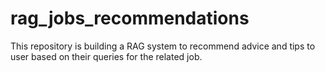 # rag_jobs_recommendations
This repository is building a RAG system to recommend advice and tips to user based on their queries for the related job.
